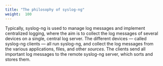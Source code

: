 ```yaml
---
title: "The philosophy of syslog-ng"
weight:  100
---
```

<!-- DISCLAIMER: This file is based on the syslog-ng Open Source Edition documentation https://github.com/balabit/syslog-ng-ose-guides/commit/2f4a52ee61d1ea9ad27cb4f3168b95408fddfdf2 and is used under the terms of The syslog-ng Open Source Edition Documentation License. The file has been modified by Axoflow. -->

Typically, syslog-ng is used to manage log messages and implement centralized logging, where the aim is to collect the log messages of several devices on a single, central log server. The different devices — called syslog-ng clients — all run syslog-ng, and collect the log messages from the various applications, files, and other *sources*. The clients send all important log messages to the remote syslog-ng server, which sorts and stores them.
